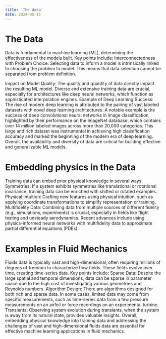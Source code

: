 ```yaml
---
title: 'The data'
date: 2024-05-15
---
```

The Data
======
Data is fundamental to machine learning (ML), determining the effectiveness of the models built. Key points include:
Interconnectedness with Problem Choice: Selecting data to inform a model is intrinsically linked to choosing the problem to model. This means that data selection cannot be separated from problem definition.

Impact on Model Quality: The quality and quantity of data directly impact the resulting ML model. Diverse and extensive training data are crucial, especially for architectures like deep neural networks, which function as sophisticated interpolation engines.
Example of Deep Learning Success: The rise of modern deep learning is attributed to the pairing of vast labeled datasets with novel deep learning architectures. A notable example is the success of deep convolutional neural networks in image classification, highlighted by their performance on the ImageNet database, which contains over 14 million labeled images across more than 20,000 categories. This large and rich dataset was instrumental in achieving high classification accuracy and marked the beginning of the modern era of deep learning.
Overall, the availability and diversity of data are critical for building effective and generalizable ML models.

Embedding physics in the Data
======
Training data can embed prior physical knowledge in several ways:
Symmetries: If a system exhibits symmetries like translational or rotational invariance, training data can be enriched with shifted or rotated examples.
Physical Intuition: Crafting new features using physical intuition, such as applying coordinate transformations to simplify representation or training.
Multifidelity Data: Combining data from multiple sources of different fidelity (e.g., simulations, experiments) is crucial, especially in fields like flight testing and unsteady aerodynamics. Recent advances include using physics-informed neural networks with multifidelity data to approximate partial differential equations (PDEs).

Examples in Fluid Mechanics
======
Fluids data is typically vast and high-dimensional, often requiring millions of degrees of freedom to characterize flow fields. These fields evolve over time, creating time-series data. Key points include:
Sparse Data: Despite the large spatial and temporal dimensions, data can be sparse in parameter space due to the high cost of investigating various geometries and Reynolds numbers.
Algorithm Design: There are algorithms designed for both rich and sparse data. In some cases, limited data may come from specific measurements, such as time-series data from a few pressure measurements on an airfoil or force recordings on an experimental turbine.
Transients: Observing system evolution during transients, when the system is away from its natural state, provides valuable insights.
Overall, embedding physical knowledge into training data and addressing the challenges of vast and high-dimensional fluids data are essential for effective machine learning applications in fluid mechanics.



